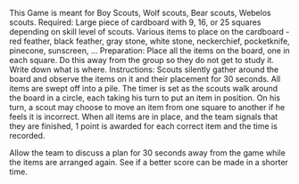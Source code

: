 This Game is meant for Boy Scouts, Wolf scouts, Bear scouts, Webelos scouts.
Required:
Large piece of cardboard with 9, 16, or 25 squares depending on skill level of scouts.
Various items to place on the cardboard - red feather, black feather, gray stone, white stone, neckerchief, pocketknife, pinecone, sunscreen, ...
Preparation:
Place all the items on the board, one in each square. Do this away from the group so they do not get to study it. Write down what is where.
Instructions:
Scouts silently gather around the board and observe the items on it and their placement for 30 seconds.
All items are swept off into a pile.
The timer is set as the scouts walk around the board in a circle, each taking his turn to put an item in position.
On his turn, a scout may choose to move an item from one square to another if he feels it is incorrect.
When all items are in place, and the team signals that they are finished, 1 point is awarded for each correct item and the time is recorded.

Allow the team to discuss a plan for 30 seconds away from the game while the items are arranged again. See if a better score can be made in a shorter time.
